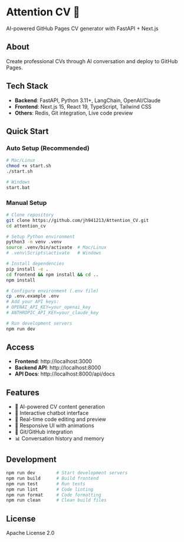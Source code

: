 # Attention CV 🚀

AI-powered GitHub Pages CV generator with FastAPI + Next.js

## About

Create professional CVs through AI conversation and deploy to GitHub Pages.

## Tech Stack

- **Backend**: FastAPI, Python 3.11+, LangChain, OpenAI/Claude
- **Frontend**: Next.js 15, React 19, TypeScript, Tailwind CSS
- **Others**: Redis, Git integration, Live code preview

## Quick Start

### Auto Setup (Recommended)
```bash
# Mac/Linux
chmod +x start.sh
./start.sh

# Windows
start.bat
```

### Manual Setup
```bash
# Clone repository
git clone https://github.com/jh941213/Attention_CV.git
cd attention_cv

# Setup Python environment
python3 -m venv .venv
source .venv/bin/activate  # Mac/Linux
# .venv\Scripts\activate   # Windows

# Install dependencies
pip install -e .
cd frontend && npm install && cd ..
npm install

# Configure environment (.env file)
cp .env.example .env
# Add your API keys:
# OPENAI_API_KEY=your_openai_key
# ANTHROPIC_API_KEY=your_claude_key

# Run development servers
npm run dev
```

## Access

- **Frontend**: http://localhost:3000
- **Backend API**: http://localhost:8000  
- **API Docs**: http://localhost:8000/api/docs

## Features

- 🤖 AI-powered CV content generation
- 💬 Interactive chatbot interface
- 🎨 Real-time code editing and preview
- 📱 Responsive UI with animations
- 🔄 Git/GitHub integration
- 📊 Conversation history and memory

## Development

```bash
npm run dev        # Start development servers
npm run build      # Build frontend
npm run test       # Run tests
npm run lint       # Code linting
npm run format     # Code formatting
npm run clean      # Clean build files
```

## License

Apache License 2.0